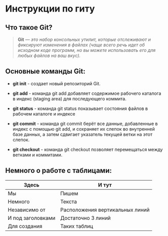# Инструкции по гиту

## Что такое Git?
>__Git__ — *это набор консольных утилит, которые отслеживают и фиксируют изменения в файлах (чаще всего речь идет об исходном коде программ, но вы можете использовать его для любых файлов на ваш вкус).*

## Основные команды Git:

* __git init__ - создает новый репозиторий Git.

* __git add__ - команда git add добавляет содержимое рабочего каталога в индекс (staging area) для последующего коммита.

* __git status__ - команда git status показывает состояния файлов в рабочем каталоге и индексе

* __git commit__ - команда git commit берёт все данные, добавленные в индекс с помощью git add, и сохраняет их слепок во внутренней базе данных, а затем сдвигает указатель текущей ветки на этот слепок.

* __git checkout__ - команда git checkout позволяет перемещаться между ветками и коммитами.

## Немного о работе с таблицами:

Здесь                        | И тут
--- | ------
Мы     |Пишем
Немного|Текста
Независимо от | Расположения вертикальных линий
И под заголовками | Достаточно 3 линий
Для создания | Таких таблиц
